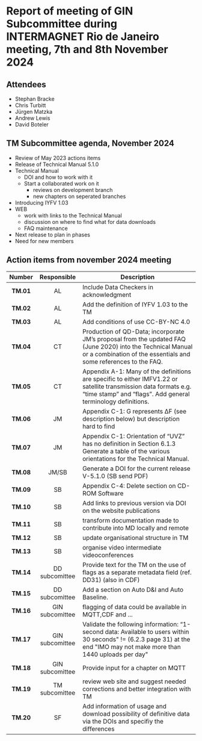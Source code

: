 # Report of meeting of GIN Subcommittee during INTERMAGNET Rio de Janeiro meeting, 7th and 8th  November 2024

## Attendees
- Stephan Bracke
- Chris Turbitt
- Jürgen Matzka
- Andrew Lewis
- David Boteler

## TM Subcommittee agenda, November 2024

* Review of May 2023 actions items 
* Release of Technical Manual 5.1.0 
* Technical Manual 
  * DOI and how to work with it 
  * Start a collaborated work on it 
    * reviews on development branch
    * new chapters on seperated branches
*  Introducing IYFV 1.03
* WEB
  * work with links to the Technical Manual
  * discussion on where to find what for data downloads 
  * FAQ maintenance
* Next release to plan in phases
* Need for new members



## Action items from november 2024 meeting 

|  Number   |   Responsible   | Description                                                                                                                                                                      |
|:---------:|:---------------:|----------------------------------------------------------------------------------------------------------------------------------------------------------------------------------|
| **TM.01** |       AL        | Include Data Checkers  in acknowledgment                                                                                                                                         |
| **TM.02** |       AL        | Add the definition of IYFV 1.03 to the TM                                                                                                                                        |
| **TM.03** |       AL        | Add conditions of use CC-BY-NC 4.0                                                                                                                                               |
| **TM.04** |       CT        | Production of QD-Data; incorporate JM’s proposal from the updated FAQ (June 2020) into the Technical Manual or a combination of the essentials and some references to the FAQ.   |
| **TM.05** |       CT        | Appendix A-1: Many of the definitions are specific to either IMFV1.22 or satellite transmission data formats e.g. “time stamp” and “flags”. Add general terminology definitions. |
| **TM.06** |       JM        | Appendix C-1: G represents ΔF (see description below) but description hard to find                                                                                               |
| **TM.07** |       JM        | Appendix C-1: Orientation of “UVZ” has no definition in Section 6.1.3 Generate a table of the various orientations for the Technical Manual.                                     |
| **TM.08** |      JM/SB      | Generate a DOI for the current release V-5.1.0  (SB send PDF)                                                                                                                    |
| **TM.09** |       SB        | Appendix C-4: Delete section on CD-ROM Software                                                                                                                                  |
| **TM.10** |       SB        | Add links to previous version via DOI on the website publications                                                                                                                |
| **TM.11** |       SB        | transform documentation made to contribute into MD locally and remote                                                                                                            |                                                                                                                              |
| **TM.12** |       SB        | update organisational structure in TM                                                                                                                                            |                                                                                                                              |
| **TM.13** |       SB        | organise video intermediate videoconferences                                                                                                                                     |
| **TM.14** | DD subcomittee  | Provide text for the TM on the use of flags as a separate metadata field (ref. DD31) (also in CDF)                                                                               |
| **TM.15** | DD subcomittee  | Add a section on Auto D&I and Auto Baseline.                                                                                                                                     |
| **TM.16** | GIN subcomittee | flagging of data could be available in MQTT,CDF and ...                                                                                                                          |
| **TM.17** | GIN subcomittee | Validate the following information: “1-second data: Available to users within 30 seconds" != (6.2.3 page 31) at the end "IMO may not make more than 1440 uploads per day"        |
| **TM.18** | GIN subcomittee | Provide input for  a chapter on MQTT                                                                                                                                             |                                                                                                                                |
| **TM.19** | TM subcomittee  | review web site and suggest needed corrections and better integration with TM                                                                                                    |
| **TM.20** |       SF        | Add information of usage and download possibility of definitive data via the DOIs and specifiy  the differences                                                                  |
